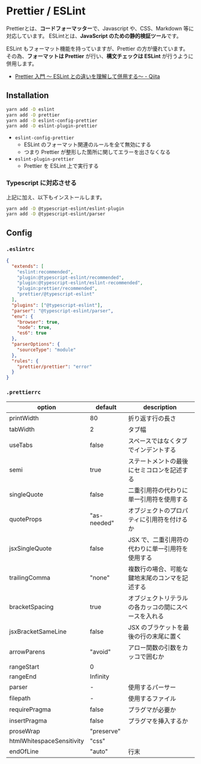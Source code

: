 # Prettier / ESLint

Prettierとは、**コードフォーマッター**で、Javascript や、CSS、Markdown 等に対応しています。
ESLintとは、**JavaScript のための静的検証ツール**です。

ESLint もフォーマット機能を持っていますが、Prettier の方が優れています。
その為、**フォーマットは Prettier** が行い、**構文チェックは ESLint** が行うように併用します。

- [Prettier 入門 ～ ESLint との違いを理解して併用する～ - Qiita](https://qiita.com/soarflat/items/06377f3b96964964a65d)

## Installation

```bash
yarn add -D eslint
yarn add -D prettier
yarn add -D eslint-config-prettier
yarn add -D eslint-plugin-prettier
```

- `eslint-config-prettier`
  - ESLint のフォーマット関連のルールを全て無効にする
  - つまり Prettier が整形した箇所に関してエラーを出さなくなる
- `eslint-plugin-prettier`
  - Prettier を ESLint 上で実行する

### Typescript に対応させる

上記に加え、以下もインストールします。

```bash
yarn add -D @typescript-eslint/eslint-plugin
yarn add -D @typescript-eslint/parser
```

## Config

### `.eslintrc`

```json
{
  "extends": [
    "eslint:recommended",
    "plugin:@typescript-eslint/recommended",
    "plugin:@typescript-eslint/eslint-recommended",
    "plugin:prettier/recommended",
    "prettier/@typescript-eslint"
  ],
  "plugins": ["@typescript-eslint"],
  "parser": "@typescript-eslint/parser",
  "env": {
    "browser": true,
    "node": true,
    "es6": true
  },
  "parserOptions": {
    "sourceType": "module"
  },
  "rules": {
    "prettier/prettier": "error"
  }
}
```

### `.prettierrc`

| option                    | default     | description                                          |
| ------------------------- | ----------- | ---------------------------------------------------- |
| printWidth                | 80          | 折り返す行の長さ                                     |
| tabWidth                  | 2           | タブ幅                                               |
| useTabs                   | false       | スペースではなくタブでインデントする                 |
| semi                      | true        | ステートメントの最後にセミコロンを記述する           |
| singleQuote               | false       | 二重引用符の代わりに単一引用符を使用する             |
| quoteProps                | "as-needed" | オブジェクトのプロパティに引用符を付けるか           |
| jsxSingleQuote            | false       | JSX で、二重引用符の代わりに単一引用符を使用する     |
| trailingComma             | "none"      | 複数行の場合、可能な鍵地末尾のコンマを記述する       |
| bracketSpacing            | true        | オブジェクトリテラルの各カッコの間にスペースを入れる |
| jsxBracketSameLine        | false       | JSX のブラケットを最後の行の末尾に置く               |
| arrowParens               | "avoid"     | アロー関数の引数をカッコで囲むか                     |
| rangeStart                | 0           |                                                      |
| rangeEnd                  | Infinity    |                                                      |
| parser                    | -           | 使用するパーサー                                     |
| filepath                  | -           | 使用するファイル                                     |
| requirePragma             | false       | プラグマが必要か                                     |
| insertPragma              | false       | プラグマを挿入するか                                 |
| proseWrap                 | "preserve"  |                                                      |
| htmlWhitespaceSensitivity | "css"       |                                                      |
| endOfLine                 | "auto"      | 行末                                                 |
